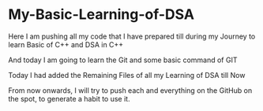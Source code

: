 # My-Basic-Learning-of-DSA
Here I am pushing all my code that I have prepared till during my Journey to learn Basic of C++ and DSA in C++

And today I am going to learn the Git and some basic command of GIT

Today I had added the Remaining Files of all my Learning of DSA till Now 

From now onwards, I will try to push each and everything on the GitHub on the spot, to generate a habit to use it.


